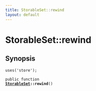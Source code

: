 ```yaml
---
title: StorableSet::rewind
layout: default
---
```


# StorableSet::rewind

## Synopsis

<code>uses('store');</code>

<code>public function <b><a href="StorableSet">StorableSet</a>::rewind</b>()</code>

